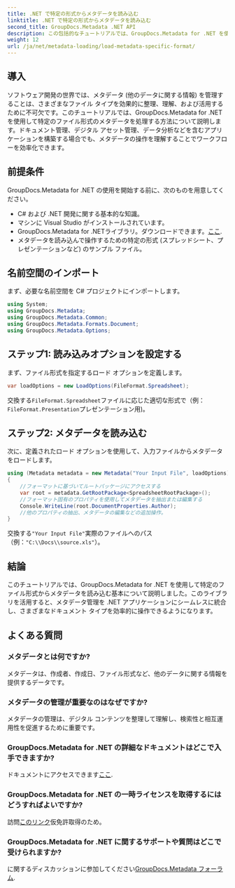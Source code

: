 ```yaml
---
title: .NET で特定の形式からメタデータを読み込む
linktitle: .NET で特定の形式からメタデータを読み込む
second_title: GroupDocs.Metadata .NET API
description: この包括的なチュートリアルでは、GroupDocs.Metadata for .NET を使用して特定のファイル形式からメタデータを読み込む方法を学習します。
weight: 12
url: /ja/net/metadata-loading/load-metadata-specific-format/
---
```

## 導入
ソフトウェア開発の世界では、メタデータ (他のデータに関する情報) を管理することは、さまざまなファイル タイプを効果的に整理、理解、および活用するために不可欠です。このチュートリアルでは、GroupDocs.Metadata for .NET を使用して特定のファイル形式のメタデータを処理する方法について説明します。ドキュメント管理、デジタル アセット管理、データ分析などを含むアプリケーションを構築する場合でも、メタデータの操作を理解することでワークフローを効率化できます。
## 前提条件
GroupDocs.Metadata for .NET の使用を開始する前に、次のものを用意してください。
- C# および .NET 開発に関する基本的な知識。
- マシンに Visual Studio がインストールされています。
-  GroupDocs.Metadata for .NETライブラリ。ダウンロードできます。[ここ](https://releases.groupdocs.com/metadata/net/).
- メタデータを読み込んで操作するための特定の形式 (スプレッドシート、プレゼンテーションなど) のサンプル ファイル。

## 名前空間のインポート
まず、必要な名前空間を C# プロジェクトにインポートします。
```csharp
using System;
using GroupDocs.Metadata;
using GroupDocs.Metadata.Common;
using GroupDocs.Metadata.Formats.Document;
using GroupDocs.Metadata.Options;
```

## ステップ1: 読み込みオプションを設定する
まず、ファイル形式を指定するロード オプションを定義します。
```csharp
var loadOptions = new LoadOptions(FileFormat.Spreadsheet);
```
交換する`FileFormat.Spreadsheet`ファイルに応じた適切な形式で（例：`FileFormat.Presentation`プレゼンテーション用)。
## ステップ2: メタデータを読み込む
次に、定義されたロード オプションを使用して、入力ファイルからメタデータをロードします。
```csharp
using (Metadata metadata = new Metadata("Your Input File", loadOptions))
{
    //フォーマットに基づいてルートパッケージにアクセスする
    var root = metadata.GetRootPackage<SpreadsheetRootPackage>();
    //フォーマット固有のプロパティを使用してメタデータを抽出または編集する
    Console.WriteLine(root.DocumentProperties.Author);
    //他のプロパティの抽出、メタデータの編集などの追加操作。
}
```
交換する`"Your Input File"`実際のファイルへのパス（例：`"C:\\Docs\\source.xls"`）。

## 結論
このチュートリアルでは、GroupDocs.Metadata for .NET を使用して特定のファイル形式からメタデータを読み込む基本について説明しました。このライブラリを活用すると、メタデータ管理を .NET アプリケーションにシームレスに統合し、さまざまなドキュメント タイプを効率的に操作できるようになります。

## よくある質問
### メタデータとは何ですか?
メタデータは、作成者、作成日、ファイル形式など、他のデータに関する情報を提供するデータです。
### メタデータの管理が重要なのはなぜですか?
メタデータの管理は、デジタル コンテンツを整理して理解し、検索性と相互運用性を促進するために重要です。
### GroupDocs.Metadata for .NET の詳細なドキュメントはどこで入手できますか?
ドキュメントにアクセスできます[ここ](https://tutorials.groupdocs.com/metadata/net/).
### GroupDocs.Metadata for .NET の一時ライセンスを取得するにはどうすればよいですか?
訪問[このリンク](https://purchase.groupdocs.com/temporary-license/)仮免許取得のため。
### GroupDocs.Metadata for .NET に関するサポートや質問はどこで受けられますか?
に関するディスカッションに参加してください[GroupDocs.Metadata フォーラム](https://forum.groupdocs.com/c/metadata/14).